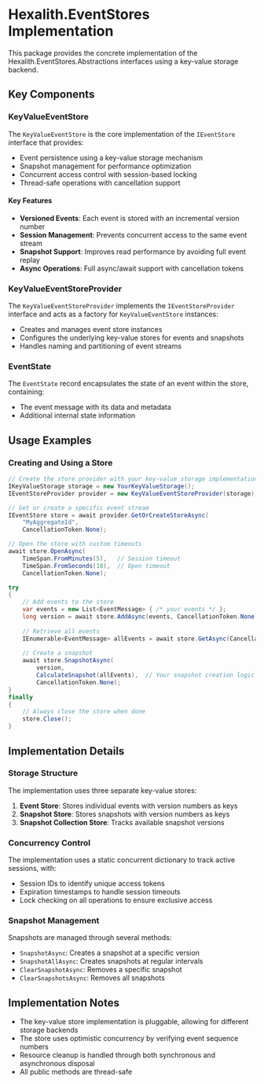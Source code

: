 # Hexalith.EventStores Implementation

This package provides the concrete implementation of the Hexalith.EventStores.Abstractions interfaces using a key-value storage backend.

## Key Components

### KeyValueEventStore

The `KeyValueEventStore` is the core implementation of the `IEventStore` interface that provides:

- Event persistence using a key-value storage mechanism
- Snapshot management for performance optimization
- Concurrent access control with session-based locking
- Thread-safe operations with cancellation support

#### Key Features

- **Versioned Events**: Each event is stored with an incremental version number
- **Session Management**: Prevents concurrent access to the same event stream
- **Snapshot Support**: Improves read performance by avoiding full event replay
- **Async Operations**: Full async/await support with cancellation tokens

### KeyValueEventStoreProvider

The `KeyValueEventStoreProvider` implements the `IEventStoreProvider` interface and acts as a factory for `KeyValueEventStore` instances:

- Creates and manages event store instances
- Configures the underlying key-value stores for events and snapshots
- Handles naming and partitioning of event streams

### EventState

The `EventState` record encapsulates the state of an event within the store, containing:

- The event message with its data and metadata
- Additional internal state information

## Usage Examples

### Creating and Using a Store

```csharp
// Create the store provider with your key-value storage implementation
IKeyValueStorage storage = new YourKeyValueStorage();
IEventStoreProvider provider = new KeyValueEventStoreProvider(storage);

// Get or create a specific event stream
IEventStore store = await provider.GetOrCreateStoreAsync(
    "MyAggregateId",
    CancellationToken.None);

// Open the store with custom timeouts
await store.OpenAsync(
    TimeSpan.FromMinutes(5),   // Session timeout
    TimeSpan.FromSeconds(10),  // Open timeout
    CancellationToken.None);

try
{
    // Add events to the store
    var events = new List<EventMessage> { /* your events */ };
    long version = await store.AddAsync(events, CancellationToken.None);
    
    // Retrieve all events
    IEnumerable<EventMessage> allEvents = await store.GetAsync(CancellationToken.None);
    
    // Create a snapshot
    await store.SnapshotAsync(
        version,
        CalculateSnapshot(allEvents),  // Your snapshot creation logic
        CancellationToken.None);
}
finally
{
    // Always close the store when done
    store.Close();
}
```

## Implementation Details

### Storage Structure

The implementation uses three separate key-value stores:

1. **Event Store**: Stores individual events with version numbers as keys
2. **Snapshot Store**: Stores snapshots with version numbers as keys
3. **Snapshot Collection Store**: Tracks available snapshot versions

### Concurrency Control

The implementation uses a static concurrent dictionary to track active sessions, with:

- Session IDs to identify unique access tokens
- Expiration timestamps to handle session timeouts
- Lock checking on all operations to ensure exclusive access

### Snapshot Management

Snapshots are managed through several methods:

- `SnapshotAsync`: Creates a snapshot at a specific version
- `SnapshotAllAsync`: Creates snapshots at regular intervals
- `ClearSnapshotAsync`: Removes a specific snapshot
- `ClearSnapshotsAsync`: Removes all snapshots

## Implementation Notes

- The key-value store implementation is pluggable, allowing for different storage backends
- The store uses optimistic concurrency by verifying event sequence numbers
- Resource cleanup is handled through both synchronous and asynchronous disposal
- All public methods are thread-safe
